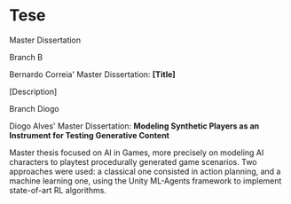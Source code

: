 # Tese
Master Dissertation

Branch B

Bernardo Correia' Master Dissertation: **[Title]** 

[Description]


Branch Diogo

Diogo Alves' Master Dissertation: **Modeling Synthetic Players as an Instrument for Testing Generative Content**

Master thesis focused on AI in Games, more precisely on modeling AI 
characters to playtest procedurally generated game scenarios. Two approaches 
were used: a classical one consisted in action planning, and a machine learning one, 
using the Unity ML-Agents framework to implement state-of-art RL algorithms. 
